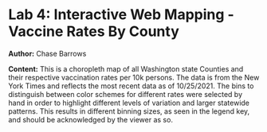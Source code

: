 # Lab 4: Interactive Web Mapping - Vaccine Rates By County 

**Author:** Chase Barrows

**Content:** This is a choropleth map of all Washington state Counties and their respective vaccination rates per 10k persons. The data is from the New York Times and reflects the most recent data as of 10/25/2021. The bins to distinguish between color schemes for different rates were selected by hand in order to highlight different levels of variation and larger statewide patterns. This results in different binning sizes, as seen in the legend key, and should be acknowledged by the viewer as so.

